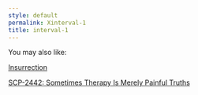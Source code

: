 ```yaml
---
style: default
permalink: Xinterval-1
title: interval-1
---
```

You may also like:

[Insurrection](http://scp-wiki.net/insurrection)

[SCP-2442: Sometimes Therapy Is Merely Painful Truths](http://scp-wiki.net/scp-2442)
